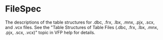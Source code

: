 # FileSpec

The descriptions of the table structures for .dbc, .frx, .lbx, .mnx, .pjx, .scx, and .vcx files. See the "Table Structures of Table Files (.dbc, .frx, .lbx, .mnx, .pjx, .scx, .vcx)" topic in VFP help for details.